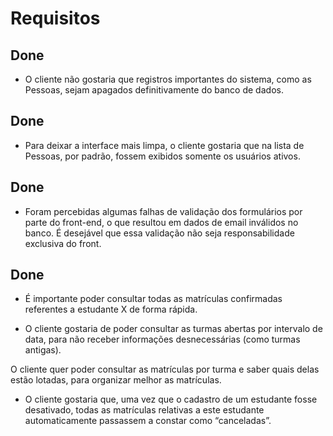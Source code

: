 # Requisitos

## Done 
+ O cliente não gostaria que registros importantes do sistema, como as Pessoas, sejam apagados definitivamente do banco de dados.

## Done 
+ Para deixar a interface mais limpa, o cliente gostaria que na lista de Pessoas, por padrão, fossem exibidos somente os usuários ativos.

## Done 
+ Foram percebidas algumas falhas de validação dos formulários por parte do front-end, o que resultou em dados de email inválidos no banco. É desejável que essa validação não seja responsabilidade exclusiva do front.

## Done 
+ É importante poder consultar todas as matrículas confirmadas referentes a estudante X de forma rápida.

+ O cliente gostaria de poder consultar as turmas abertas por intervalo de data, para não receber informações desnecessárias (como turmas antigas).

O cliente quer poder consultar as matrículas por turma e saber quais delas estão lotadas, para organizar melhor as matrículas.

+ O cliente gostaria que, uma vez que o cadastro de um estudante fosse desativado, todas as matrículas relativas a este estudante automaticamente passassem a constar como “canceladas”.